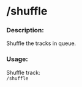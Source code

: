 # /shuffle

### Description:
Shuffle the tracks in queue.<br>

### Usage:
Shuffle track:<br>
`/shuffle`<br>
